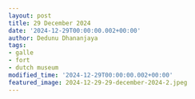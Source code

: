 ```yaml
---
layout: post
title: 29 December 2024
date: '2024-12-29T00:00:00.002+00:00'
author: Dedunu Dhananjaya
tags:
- galle
- fort
- dutch museum
modified_time: '2024-12-29T00:00:00.002+00:00'
featured_image: 2024-12-29-29-december-2024-2.jpeg
---
```


